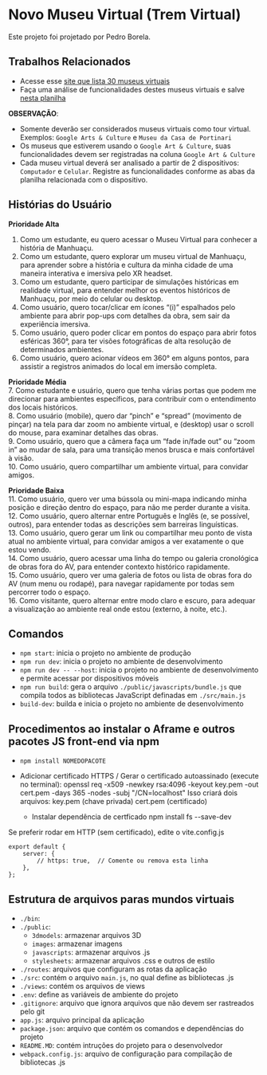 # Novo Museu Virtual (Trem Virtual)

Este projeto foi projetado por Pedro Borela.

## Trabalhos Relacionados

- Acesse esse [site que lista 30 museus virtuais](https://educacao.sme.prefeitura.sp.gov.br/noticias/30-museus-virtuais-para-voce-visitar-sem-sair-de-casa/)
- Faça uma análise de funcionalidades destes museus virtuais e salve [nesta planilha ](https://docs.google.com/spreadsheets/d/1cLrjxU_usPfNqVd43Tkb6Te5HVrMuZyO6V4CfmDqfn0/edit?usp=sharing)

**OBSERVAÇÃO**:
- Somente deverão ser considerados museus virtuais como tour virtual. Exemplos: `Google Arts & Culture` e `Museu da Casa de Portinari`
- Os museus que estiverem usando o `Google Art & Culture`, suas funcionalidades devem ser registradas na coluna `Google Art & Culture` 
- Cada museu virtual deverá ser analisado a partir de 2 dispositivos: `Computador` e `Celular`. Registre as funcionalidades conforme as abas da planilha relacionada com o dispositivo.

## Histórias do Usuário

**Prioridade Alta**  
1. Como um estudante, eu quero acessar o Museu Virtual para conhecer a história de Manhuaçu.  
2. Como um estudante, quero explorar um museu virtual de Manhuaçu, para aprender sobre a história e cultura da minha cidade de uma maneira interativa e imersiva pelo XR headset.  
3. Como um estudante, quero participar de simulações históricas em realidade virtual, para entender melhor os eventos históricos de Manhuaçu, por meio do celular ou desktop.  
4. Como usuário, quero tocar/clicar em ícones “(i)” espalhados pelo ambiente para abrir pop-ups com detalhes da obra, sem sair da experiência imersiva.  
5. Como usuário, quero poder clicar em pontos do espaço para abrir fotos esféricas 360°, para ter visões fotográficas de alta resolução de determinados ambientes.  
6. Como usuário, quero acionar vídeos em 360° em alguns pontos, para assistir a registros animados do local em imersão completa.  

**Prioridade Média**  
7. Como estudante e usuário, quero que tenha várias portas que podem me direcionar para ambientes específicos, para contribuir com o entendimento dos locais históricos.  
8. Como usuário (mobile), quero dar “pinch” e “spread” (movimento de pinçar) na tela para dar zoom no ambiente virtual, e (desktop) usar o scroll do mouse, para examinar detalhes das obras.  
9. Como usuário, quero que a câmera faça um “fade in/fade out” ou “zoom in” ao mudar de sala, para uma transição menos brusca e mais confortável à visão.  
10. Como usuário, quero compartilhar um ambiente virtual, para convidar amigos.  

**Prioridade Baixa**  
11. Como usuário, quero ver uma bússola ou mini-mapa indicando minha posição e direção dentro do espaço, para não me perder durante a visita.  
12. Como usuário, quero alternar entre Português e Inglês (e, se possível, outros), para entender todas as descrições sem barreiras linguísticas.  
13. Como usuário, quero gerar um link ou compartilhar meu ponto de vista atual no ambiente virtual, para convidar amigos a ver exatamente o que estou vendo.  
14. Como usuário, quero acessar uma linha do tempo ou galeria cronológica de obras fora do AV, para entender contexto histórico rapidamente.  
15. Como usuário, quero ver uma galeria de fotos ou lista de obras fora do AV (num menu ou rodapé), para navegar rapidamente por todas sem percorrer todo o espaço.  
16. Como visitante, quero alternar entre modo claro e escuro, para adequar a visualização ao ambiente real onde estou (externo, à noite, etc.).




## Comandos
- `npm start`: inicia o projeto no ambiente de produção
- `npm run dev`: inicia o projeto no ambiente de desenvolvimento
- `npm run dev -- --host`: inicia o projeto no ambiente de desenvolvimento e permite acessar por dispositivos móveis
- `npm run build`: gera o arquivo `./public/javascripts/bundle.js` que compila todos as bibliotecas JavaScript definadas em `./src/main.js`
- `build-dev`: builda e inicia o projeto no ambiente de desenvolvimento


## Procedimentos ao instalar o Aframe e outros pacotes JS front-end via npm
- `npm install NOMEDOPACOTE`
- Adicionar certificado HTTPS / Gerar o certificado autoassinado (execute no terminal):
    openssl req -x509 -newkey rsa:4096 -keyout key.pem -out cert.pem -days 365 -nodes -subj "/CN=localhost"
    Isso criará dois arquivos:
        key.pem (chave privada)
        cert.pem (certificado)

    - Instalar dependência de certficado
    npm install fs --save-dev

Se preferir rodar em HTTP (sem certificado), edite o vite.config.js

    export default {
        server: {
            // https: true,  // Comente ou remova esta linha
        },
    };

## Estrutura de arquivos paras mundos virtuais

- `./bin`: 
- `./public`: 
    - `3dmodels`: armazenar arquivos 3D
    - `images`: armazenar imagens
    - `javascripts`: armazenar arquivos .js
    - `stylesheets`: armazenar arquivos .css e outros de estilo
- `./routes`: arquivos que configuram as rotas da aplicação
- `./src`: contém o arquivo `main.js`, no qual define as bibliotecas .js 
- `./views`: contém os arquivos de views
- `.env`: define as variáveis de ambiente do projeto
- `.gitignore`: arquivo que ignora arquivos que não devem ser rastreados pelo git
- `app.js`: arquivo principal da aplicação
- `package.json`: arquivo que contém os comandos e dependências do projeto
- `README.MD`: contém intruções do projeto para o desenvolvedor
- `webpack.config.js`: arquivo de configuração para compilação de bibliotecas .js

